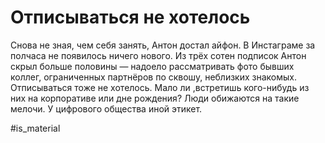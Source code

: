 # Отписываться не хотелось

Снова не зная, чем себя занять, Антон достал айфон. В Инстаграме за полчаса не появилось ничего нового. Из трёх сотен подписок Антон скрыл больше половины — надоело рассматривать фото бывших коллег, ограниченных партнёров по сквошу, неблизких знакомых. Отписываться тоже не хотелось. Мало ли ,встретишь кого-нибудь из них на корпоративе или дне рождения? Люди обижаются на такие мелочи. У цифрового общества иной этикет.

#is_material